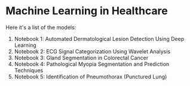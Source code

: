 # Machine Learning in Healthcare
Here it's a list of the models: 
1.	Notebook 1: Automated Dermatological Lesion Detection Using Deep Learning
2.	Notebook 2: ECG Signal Categorization Using Wavelet Analysis
3.	Notebook 3: Gland Segmentation in Colorectal Cancer
4.	Notebook 4: Pathological Myopia Segmentation and Prediction Techniques
5.	Notebook 5: Identification of Pneumothorax (Punctured Lung)
